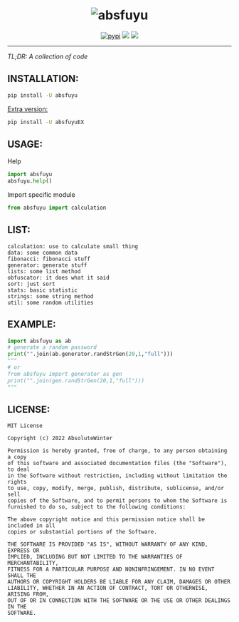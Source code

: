 <div align="center">
	<h1 align="center">
		<img src="images/repository-image-crop.png" alt="absfuyu"/>
	</h1>
  <p align="center">
	<a href="https://pypi.org/project/absfuyu/"><img src="https://img.shields.io/pypi/dm/absfuyu?style=flat-square" alt="pypi"/></a>
	<a href="https://pypi.org/project/absfuyu/"><img src="https://img.shields.io/pypi/v/absfuyu?style=flat-square" /></a>
	<a><img src="https://img.shields.io/badge/license-MIT-blue?style=flat-square" /></a>
	  
  </p>
</div>

---


*TL;DR: A collection of code*


## INSTALLATION:

```bash
pip install -U absfuyu
```

[Extra version:](https://pypi.org/project/absfuyuEX/)
```bash
pip install -U absfuyuEX
```

## USAGE:

Help
```python
import absfuyu
absfuyu.help()
```

Import specific module
```python
from absfuyu import calculation
```


## LIST:
```
calculation: use to calculate small thing
data: some common data
fibonacci: fibonacci stuff
generator: generate stuff
lists: some list method
obfuscator: it does what it said
sort: just sort
stats: basic statistic
strings: some string method
util: some random utilities
```


## EXAMPLE:

```python
import absfuyu as ab
# generate a random password
print("".join(ab.generator.randStrGen(20,1,"full")))
"""
# or
from absfuyu import generator as gen
print("".join(gen.randStrGen(20,1,"full")))
"""
```


## LICENSE:
```
MIT License

Copyright (c) 2022 AbsoluteWinter

Permission is hereby granted, free of charge, to any person obtaining a copy
of this software and associated documentation files (the "Software"), to deal
in the Software without restriction, including without limitation the rights
to use, copy, modify, merge, publish, distribute, sublicense, and/or sell
copies of the Software, and to permit persons to whom the Software is
furnished to do so, subject to the following conditions:

The above copyright notice and this permission notice shall be included in all
copies or substantial portions of the Software.

THE SOFTWARE IS PROVIDED "AS IS", WITHOUT WARRANTY OF ANY KIND, EXPRESS OR
IMPLIED, INCLUDING BUT NOT LIMITED TO THE WARRANTIES OF MERCHANTABILITY,
FITNESS FOR A PARTICULAR PURPOSE AND NONINFRINGEMENT. IN NO EVENT SHALL THE
AUTHORS OR COPYRIGHT HOLDERS BE LIABLE FOR ANY CLAIM, DAMAGES OR OTHER
LIABILITY, WHETHER IN AN ACTION OF CONTRACT, TORT OR OTHERWISE, ARISING FROM,
OUT OF OR IN CONNECTION WITH THE SOFTWARE OR THE USE OR OTHER DEALINGS IN THE
SOFTWARE.
```
